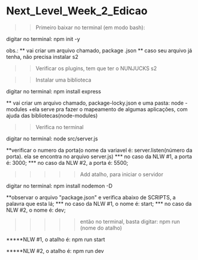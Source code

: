 # Next_Level_Week_2_Edicao

>> Primeiro baixar no terminal (em modo bash):

digitar no terminal: 
npm init -y

obs.: 
** vai criar um arquivo chamado, package .json
** caso seu arquivo já tenha, não precisa instalar s2

>> Verificar os plugins, tem que ter o NUNJUCKS s2

>> Instalar uma biblioteca

digitar no terminal:
npm install express

** vai criar um arquivo chamado, package-locky.json e uma pasta: node - modules
+ela serve pra fazer o mapeamento de algumas aplicações, com ajuda das bibliotecas(node-modules)


>>Verifica no terminal

digitar no terminal:
node src/server.js

**verificar o numero da porta(o nome da variavel é: server.listen(número da porta). ela se encontra no arquivo server.js)
*** no caso da NLW #1, a porta é: 3000;
*** no caso da NLW #2, a porta é: 5500;

>>>>>Add atalho, para iniciar o servidor

digitar no terminal:
npm install nodemon -D

**observar o arquivo "package.json" e verifica abaixo de SCRIPTS, a palavra que esta lá;
*** no caso da NLW #1, o nome é: start;
*** no caso da NLW #2, o nome é: dev;


>>>>> então no terminal, basta digitar:
npm run (nome do atalho)

*****NLW #1, o atalho é: 
npm run start

*****NLW #2, o atalho é: 
npm run dev

